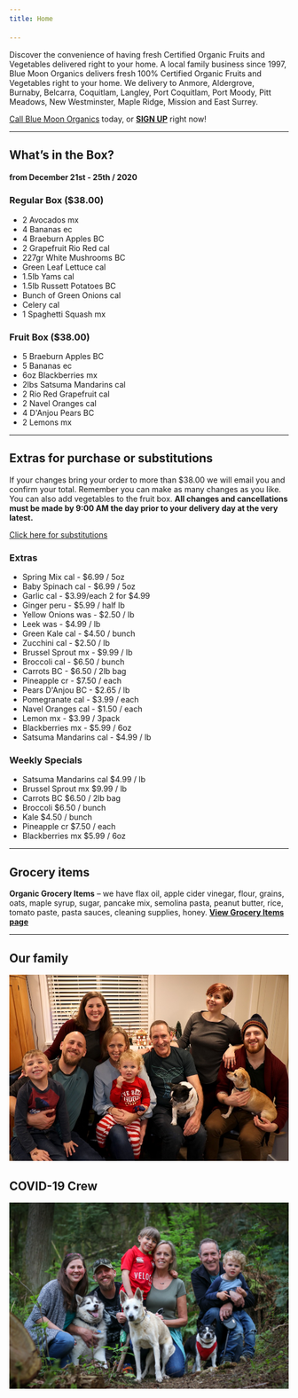 ```yaml
---
title: Home

---
```

Discover the convenience of having fresh Certified Organic Fruits and Vegetables delivered right to your home. A local family business since 1997, Blue Moon Organics delivers fresh 100% Certified Organic Fruits and Vegetables right to your home. We delivery to Anmore, Aldergrove, Burnaby, Belcarra, Coquitlam, Langley, Port Coquitlam, Port Moody, Pitt Meadows, New Westminster, Maple Ridge, Mission and East Surrey.

[Call Blue Moon Organics](/contact) today, or [**SIGN UP**](/sign-up) right now!

***

## What’s in the Box?

#### **from  December 21st - 25th / 2020**

### Regular Box ($38.00)

* 2 Avocados  mx
* 4 Bananas  ec
* 4 Braeburn Apples  BC
* 2 Grapefruit Rio Red  cal
* 227gr White Mushrooms  BC
* Green Leaf Lettuce  cal
* 1.5lb Yams  cal
* 1.5lb Russett Potatoes  BC
* Bunch of Green Onions  cal
* Celery  cal
* 1 Spaghetti Squash  mx

### Fruit Box ($38.00)

* 5 Braeburn Apples  BC
* 5 Bananas  ec
* 6oz Blackberries  mx
* 2lbs Satsuma Mandarins  cal
* 2 Rio Red Grapefruit  cal
* 2 Navel Oranges  cal
* 4 D'Anjou Pears  BC
* 2 Lemons  mx

***

## Extras for purchase or substitutions

If your changes bring your order to more than $38.00 we will email you and confirm your total. Remember you can make as many changes as you like. You can also add vegetables to the fruit box. **All changes and cancellations must be made by 9:00 AM the day prior to your delivery day at the very latest.**

[Click here for substitutions](/substitutions "Click here for substitutions")

### Extras

* Spring Mix cal  -  $6.99 / 5oz
* Baby Spinach cal  -  $6.99 / 5oz
* Garlic  cal - $3.99/each 2 for $4.99
* Ginger  peru - $5.99 / half lb
* Yellow Onions was - $2.50 / lb
* Leek was - $4.99 / lb
* Green Kale cal - $4.50 / bunch
* Zucchini  cal -  $2.50 / lb
* Brussel Sprout  mx - $9.99 / lb
* Broccoli  cal - $6.50 / bunch
* Carrots  BC - $6.50 / 2lb bag
* Pineapple  cr - $7.50 / each
* Pears D'Anjou  BC - $2.65 / lb
* Pomegranate  cal - $3.99 / each
* Navel Oranges  cal - $1.50 / each
* Lemon  mx -  $3.99 / 3pack
* Blackberries  mx - $5.99 / 6oz
* Satsuma Mandarins  cal - $4.99 / lb

### Weekly Specials

* Satsuma Mandarins  cal    $4.99 / lb
* Brussel Sprout  mx   $9.99 / lb
* Carrots  BC   $6.50 / 2lb bag
* Broccoli  $6.50 / bunch
* Kale  $4.50 / bunch
* Pineapple  cr   $7.50 / each
* Blackberries  mx   $5.99 / 6oz

***

## Grocery items

**Organic Grocery Items** – we have flax oil, apple cider vinegar, flour, grains, oats, maple syrup, sugar, pancake mix, semolina pasta, peanut butter, rice, tomato paste, pasta sauces, cleaning supplies, honey. [**View Grocery Items page**](/groceries)

***

## Our family

![Our family.](./uploads/IMG_1376-copy.jpg "Our family")

## COVID-19 Crew

![COVID-19 crew.](./uploads/covid.jpg "COVID-19 crew")